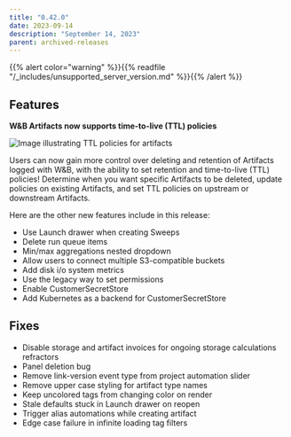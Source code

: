 ```yaml
---
title: "0.42.0"
date: 2023-09-14
description: "September 14, 2023"
parent: archived-releases
---
```


{{% alert color="warning" %}}{{% readfile "/_includes/unsupported_server_version.md" %}}{{% /alert %}}

## Features

**********W&B Artifacts now supports time-to-live (TTL) policies********** 

![Image illustrating TTL policies for artifacts](https://github.com/wandb/server/assets/117778861/fcfe9484-5adb-4ace-8e88-9c9a344d94ef)

Users can now gain more control over deleting and retention of Artifacts logged with W&B, with the ability to set retention and time-to-live (TTL) policies! Determine when you want specific Artifacts to be deleted, update policies on existing Artifacts, and set TTL policies on upstream or downstream Artifacts. 

Here are the other new features include in this release: 

- Use Launch drawer when creating Sweeps 
- Delete run queue items
- Min/max aggregations nested dropdown
- Allow users to connect multiple S3-compatible buckets
- Add disk i/o system metrics 
- Use the legacy way to set permissions
- Enable CustomerSecretStore 
- Add Kubernetes as a backend for CustomerSecretStore

## Fixes
- Disable storage and artifact invoices for ongoing storage calculations refractors
- Panel deletion bug
- Remove link-version event type from project automation slider 
- Remove upper case styling for artifact type names
- Keep uncolored tags from changing color on render
- Stale defaults stuck in Launch drawer on reopen
- Trigger alias automations while creating artifact 
- Edge case failure in infinite loading tag filters
